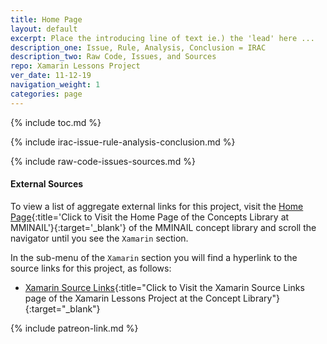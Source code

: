 ```yaml
---
title: Home Page
layout: default
excerpt: Place the introducing line of text ie.) the 'lead' here ...
description_one: Issue, Rule, Analysis, Conclusion = IRAC
description_two: Raw Code, Issues, and Sources
repo: Xamarin Lessons Project
ver_date: 11-12-19
navigation_weight: 1
categories: page
---
```


{% include toc.md %}

{% include irac-issue-rule-analysis-conclusion.md %}

{% include raw-code-issues-sources.md %}

#### External Sources

To view a list of aggregate external links for this project, visit the [Home Page](https://mminail.github.io/){:title='Click to Visit the Home Page of the Concepts Library at MMINAIL'}{:target='_blank'} of the MMINAIL concept library and scroll the navigator until you see the `Xamarin` section.

In the sub-menu of the `Xamarin` section you will find a hyperlink to the source links for this project, as follows:

- [Xamarin Source Links](https://mminail.github.io/Xamarin/Xamarin-Source-Links.htm){:title="Click to Visit the Xamarin Source Links page of the Xamarin Lessons Project at the Concept Library"}{:target="_blank"}

{% include patreon-link.md %}
